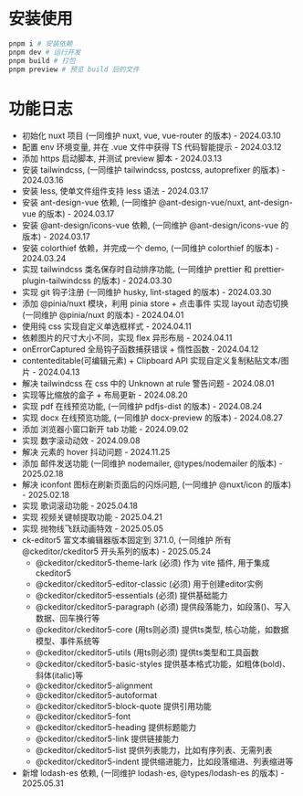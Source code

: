 # 安装使用

```bash
pnpm i # 安装依赖
pnpm dev # 运行开发
pnpm build # 打包
pnpm preview # 预览 build 后的文件
```

# 功能日志

- 初始化 nuxt 项目 (一同维护 nuxt, vue, vue-router 的版本) - 2024.03.10
- 配置 env 环境变量, 并在 .vue 文件中获得 TS 代码智能提示 - 2024.03.12
- 添加 https 启动脚本, 并测试 preview 脚本 - 2024.03.13
- 安装 tailwindcss, (一同维护 tailwindcss, postcss, autoprefixer 的版本) - 2024.03.16
- 安装 less, 使单文件组件支持 less 语法 - 2024.03.17
- 安装 ant-design-vue 依赖, (一同维护 @ant-design-vue/nuxt, ant-design-vue 的版本) - 2024.03.17
- 安装 @ant-design/icons-vue 依赖, (一同维护 @ant-design/icons-vue 的版本) - 2024.03.17
- 安装 colorthief 依赖，并完成一个 demo, (一同维护 colorthief 的版本) - 2024.03.24
- 实现 tailwindcss 类名保存时自动排序功能, (一同维护 prettier 和 prettier-plugin-tailwindcss 的版本) - 2024.03.30
- 实现 git 钩子注册 (一同维护 husky, lint-staged 的版本) - 2024.03.30
- 添加 @pinia/nuxt 模块，利用 pinia store + 点击事件 实现 layout 动态切换 (一同维护 @pinia/nuxt 的版本) - 2024.04.01
- 使用纯 css 实现自定义单选框样式 - 2024.04.11
- 依赖图片的尺寸大小不同，实现 flex 异形布局 - 2024.04.11
- onErrorCaptured 全局钩子函数捕获错误 + 惰性函数 - 2024.04.12
- contenteditable(可编辑元素) + Clipboard API 实现自定义复制粘贴文本/图片 - 2024.04.13
- 解决 tailwindcss 在 css 中的 Unknown at rule 警告问题 - 2024.08.01
- 实现等比缩放的盒子 + 布局更新 - 2024.08.20
- 实现 pdf 在线预览功能, (一同维护 pdfjs-dist 的版本) - 2024.08.24
- 实现 docx 在线预览功能, (一同维护 docx-preview 的版本) - 2024.08.27
- 添加 浏览器小窗口新开 tab 功能 - 2024.09.02
- 实现 数字滚动动效 - 2024.09.08
- 解决 元素的 hover 抖动问题 - 2024.11.25
- 添加 邮件发送功能 (一同维护 nodemailer, @types/nodemailer 的版本) - 2025.02.18
- 解决 iconfont 图标在刷新页面后的闪烁问题, (一同维护 @nuxt/icon 的版本) - 2025.02.18
- 实现 歌词滚动功能 - 2025.04.18
- 实现 视频关键帧提取功能 - 2025.04.21
- 实现 抛物线飞跃动画特效 - 2025.05.05
- ck-editor5 富文本编辑器版本固定到 37.1.0, (一同维护 所有@ckeditor/ckeditor5 开头系列的版本) - 2025.05.24
  - @ckeditor/ckeditor5-theme-lark (必须) 作为 vite 插件, 用于集成 ckeditor5
  - @ckeditor/ckeditor5-editor-classic (必须) 用于创建editor实例
  - @ckeditor/ckeditor5-essentials (必须) 提供基础能力
  - @ckeditor/ckeditor5-paragraph (必须) 提供段落能力，如段落()、写入数据、回车换行等
  - @ckeditor/ckeditor5-core (用ts则必须) 提供ts类型, 核心功能，如数据模型、事件系统等
  - @ckeditor/ckeditor5-utils (用ts则必须) 提供ts类型和工具函数
  - @ckeditor/ckeditor5-basic-styles 提供基本格式功能，如粗体(bold)、斜体(italic)等
  - @ckeditor/ckeditor5-alignment
  - @ckeditor/ckeditor5-autoformat
  - @ckeditor/ckeditor5-block-quote 提供引用功能
  - @ckeditor/ckeditor5-font
  - @ckeditor/ckeditor5-heading 提供标题能力
  - @ckeditor/ckeditor5-link 提供链接能力
  - @ckeditor/ckeditor5-list 提供列表能力，比如有序列表、无需列表
  - @ckeditor/ckeditor5-indent 提供缩进能力，比如段落缩进、列表缩进等
- 新增 lodash-es 依赖, (一同维护 lodash-es, @types/lodash-es 的版本) - 2025.05.31

